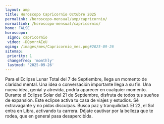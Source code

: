 ```yaml
---
layout: amp
title: Horoscopo Capricornio Octubre 2025 
permalink: /horoscopo-mensual/amp/capricornio/
normallink: /horoscopo-mensual/capricornio/
home: FALSE
horoscopo:
 signo: capricornio
 video: -DQpmrrAIeU
ogimg: /images/mes/Capricornio_mes.png#2025-09-26
sitemap:
 priority: 1
 changefreq: 'monthly'
 lastmod: '2025-09-26'
---
```



Para el Eclipse Lunar Total del 7 de Septiembre, llega un momento de claridad mental. Una idea o conversación importante llega a su fin. Una nueva idea, genial y atrevida, podría aparecer en cualquier momento. Durante el Eclipse Solar del 21 de Septiembre, disfruta de todos tus sueños de expansión. Este eclipse activa tu casa de viajes y estudios. Sé extravagante y no pidas disculpas. Busca paz y tranquilidad. El 22, el Sol entra en Libra, activando tu carrera. Déjate cautivar por la belleza que te rodea, que en general pasa desapercibida.